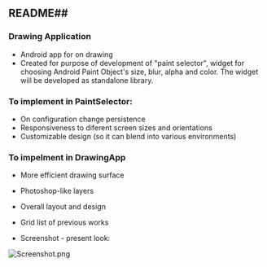 ## README##

### Drawing Application  ###

* Android app for on drawing
* Created for purpose of development of "paint selector", widget for choosing Android Paint Object's size, blur, alpha and color. The widget will be developed as standalone library. 

### To implement in PaintSelector: ###

* On configuration change persistence
* Responsiveness to diferent screen sizes and orientations
* Customizable design (so it can blend into various environments)

### To impelment in DrawingApp ###

* More efficient drawing surface
* Photoshop-like layers
* Overall layout and design
* Grid list of previous works

* Screenshot - present look:

![Screenshot.png](https://bitbucket.org/repo/9a9649/images/837101722-Screenshot.png)